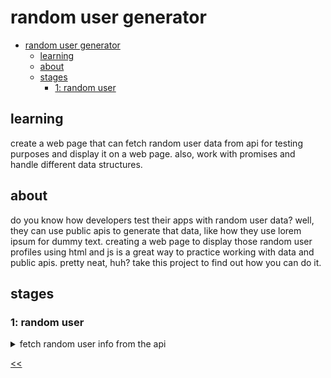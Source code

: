 # random user generator

- [random user generator](#random-user-generator)
  - [learning](#learning)
  - [about](#about)
  - [stages](#stages)
    - [1: random user](#1-random-user)

## learning
create a web page that can fetch random user data from api for testing purposes and display it on a web page. also, work with promises and handle different data structures.

## about
do you know how developers test their apps with random user data? well, they can use public apis to generate that data, like how they use lorem ipsum for dummy text. creating a web page to display those random user profiles using html and js is a great way to practice working with data and public apis. pretty neat, huh? take this project to find out how you can do it.

## stages
### 1: random user
<details>
<summary>fetch random user info from the api</summary>

#### 1.1 description
let’s start by checking out the [api](https://randomuser.me/api) we’ll use throughout the project. when you click the link, you can see the returned result contains different fields related to a random user. we will use this link to get the information from the api.

check the [api](https://randomuser.me) docs for more information about the api and how to use it, even though it’s pretty straightforward.

in this stage, you need to fetch the data from the api when the page is loaded and display it on the body of the html as is!

you can see that the result is a json object, so turn it into text and put it in the `body`.

ensure that the retrieved data remains unchanged and that nothing else is in the body.

you can also log the fetched json object first to see if you’ve done it correctly.

#### 1.2 objectives
your page should:

1. use the [api](https://randomuser.me);
2. display the data from the api in the body after the page loads;
3. have nothing else in the body.

#### 1.3 examples

![json object from the random user api](./s01.png)

</details>

[<<](https://github.com/eucarizan/front-end/blob/main/README.md)
<!--
:%s/\(Sample \(Input\|Output\) \d:\)\n\(.*\)/```\r\r**\1**\r```\3/gc

### 0: 
<details>
<summary></summary>

#### 0.1 description

#### 0.2 objectives

#### 0.3 examples

</details>
-->

